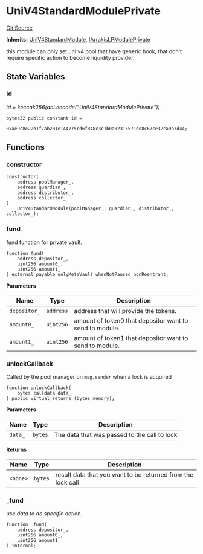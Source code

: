 # UniV4StandardModulePrivate
[Git Source](https://github.com/ArrakisFinance/arrakis-modular/blob/a0f994c9f79e57468b66cd97f5a9ed37ecef770d/src/modules/UniV4StandardModulePrivate.sol)

**Inherits:**
[UniV4StandardModule](/src/abstracts/UniV4StandardModule.sol/abstract.UniV4StandardModule.md), [IArrakisLPModulePrivate](/src/interfaces/IArrakisLPModulePrivate.sol/interface.IArrakisLPModulePrivate.md)

this module can only set uni v4 pool that have generic hook,
that don't require specific action to become liquidity provider.


## State Variables
### id
*id = keccak256(abi.encode("UniV4StandardModulePrivate"))*


```solidity
bytes32 public constant id =
    0xae9c8e22b1f7ab201e144775cd6f848c3c1b0a82315571de8c67ce32ca9a7d44;
```


## Functions
### constructor


```solidity
constructor(
    address poolManager_,
    address guardian_,
    address distributor_,
    address collector_
)
    UniV4StandardModule(poolManager_, guardian_, distributor_, collector_);
```

### fund

fund function for private vault.


```solidity
function fund(
    address depositor_,
    uint256 amount0_,
    uint256 amount1_
) external payable onlyMetaVault whenNotPaused nonReentrant;
```
**Parameters**

|Name|Type|Description|
|----|----|-----------|
|`depositor_`|`address`|address that will provide the tokens.|
|`amount0_`|`uint256`|amount of token0 that depositor want to send to module.|
|`amount1_`|`uint256`|amount of token1 that depositor want to send to module.|


### unlockCallback

Called by the pool manager on `msg.sender` when a lock is acquired


```solidity
function unlockCallback(
    bytes calldata data_
) public virtual returns (bytes memory);
```
**Parameters**

|Name|Type|Description|
|----|----|-----------|
|`data_`|`bytes`|The data that was passed to the call to lock|

**Returns**

|Name|Type|Description|
|----|----|-----------|
|`<none>`|`bytes`|result data that you want to be returned from the lock call|


### _fund

*use data to do specific action.*


```solidity
function _fund(
    address depositor_,
    uint256 amount0_,
    uint256 amount1_
) internal;
```


